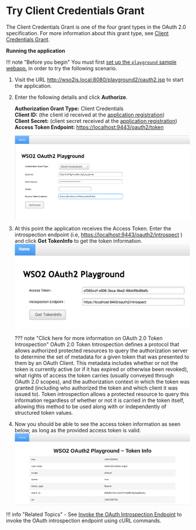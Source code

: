 # Try Client Credentials Grant

The Client Credentials Grant is one of the four grant types in the OAuth
2.0 specification. For more information about this grant type, see
[Client Credentials
Grant](../../learn/client-credentials-grant).

**Running the application**

!!! note "Before you begin" 
    You must first
    [set up the `playground` sample webapp.](../../develop/deploying-the-sample-app/#deploying-playground2-webapp)
    in order to try the following scenario.

1.  Visit the URL <http://wso2is.local:8080/playground2/oauth2.jsp> to
    start the application.
2.  Enter the following details and click **Authorize**.

    **Authorization Grant Type:** Client Credentials  
    **Client ID:** (the client id received at the [application
                                    registration](../../develop/deploying-the-sample-app/#configuring-service-provider_1))  
    **Client Secret:** (client secret received at the [application
                                    registration](../../develop/deploying-the-sample-app/#configuring-service-provider_1))  
    **Access Token Endpoint:** <https://localhost:9443/oauth2/token>

    ![client-credentials-grant](../assets/img/using-wso2-identity-server/client-credentials-grant.png) 

3.  At this point the application receives the Access Token. Enter the
    introspection endpoint (i.e,
    <https://localhost:9443/oauth2/introspect> ) and click **Get
    TokenInfo** to get the token information.  
    ![gettokeninfo](../assets/img/using-wso2-identity-server/gettokeninfo.png)

    ??? note "Click here for more information on OAuth 2.0 Token Introspection"
        OAuth 2.0 Token Introspection defines a protocol that allows
        authorized protected resources to query the authorization server to
        determine the set of metadata for a given token that was presented
        to them by an OAuth Client. This metadata includes whether or not
        the token is currently active (or if it has expired or otherwise
        been revoked), what rights of access the token carries (usually
        conveyed through OAuth 2.0 scopes), and the authorization context in
        which the token was granted (including who authorized the token and
        which client it was issued to). Token introspection allows a
        protected resource to query this information regardless of whether
        or not it is carried in the token itself, allowing this method to be
        used along with or independently of structured token values.

4.  Now you should be able to see the access token information as seen
    below, as long as the provided access token is valid.
    ![client-credentials-token-info](../assets/img/using-wso2-identity-server/client-credentials-token-info.png) 

!!! info "Related Topics"
    -   See [Invoke the OAuth Introspection
        Endpoint](../../learn/invoke-the-oauth-introspection-endpoint)
        to invoke the OAuth introspection endpoint using cURL commands.
